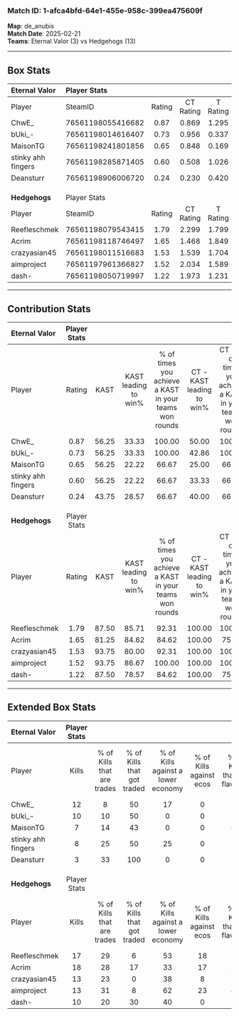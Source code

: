 ### Match ID: 1-afca4bfd-64e1-455e-958c-399ea475609f  
**Map**: de_anubis  
**Match Date**: 2025-02-21  
**Teams**: Eternal Valor (3) vs Hedgehogs (13)  

---  

## Box Stats  

| **Eternal Valor**  | Player Stats      |        |           |          |       |       |       |         |        |      |     |
| :- | :- | :-: | :-: | :-: | :-: | :-: | :-: | :-: | :-: | :-: | :-: |
| Player             | SteamID           | Rating | CT Rating | T Rating | KAST  |  ADR  | Kills | Assists | Deaths | K/D  | HS% |
| ChwE_              | 76561198055416682 |  0.87  |   0.869   |  1.295   | 56.25 | 81.6  |  12   |    4    |   16   | 0.75 | 25  |
| bUki_-             | 76561198014616407 |  0.73  |   0.956   |  0.337   | 56.25 | 62.9  |  10   |    3    |   15   | 0.67 | 40  |
| MaisonTG           | 76561198241801856 |  0.65  |   0.848   |  0.169   | 56.25 | 55.0  |   7   |    3    |   12   | 0.58 | 57  |
| stinky ahh fingers | 76561198285871405 |  0.60  |   0.508   |  1.026   | 56.25 | 57.3  |   8   |    2    |   15   | 0.53 | 62  |
| Deansturr          | 76561198906006720 |  0.24  |   0.230   |  0.420   | 43.75 | 36.1  |   3   |    3    |   13   | 0.23 | 100 |
|                    |                   |        |           |          |       |       |       |         |        |      |     |
|                    |                   |        |           |          |       |       |       |         |        |      |     |
|                    |                   |        |           |          |       |       |       |         |        |      |     |
| **Hedgehogs**      | Player Stats      |        |           |          |       |       |       |         |        |      |     |
| Player             | SteamID           | Rating | CT Rating | T Rating | KAST  |  ADR  | Kills | Assists | Deaths | K/D  | HS% |
| Reefleschmek       | 76561198079543415 |  1.79  |   2.299   |  1.799   | 87.50 | 106.6 |  17   |    5    |   6    | 2.83 | 29  |
| Acrim              | 76561198118746497 |  1.65  |   1.468   |  1.849   | 81.25 | 89.9  |  18   |    1    |   8    | 2.25 | 55  |
| crazyasian45       | 76561198011516683 |  1.53  |   1.539   |  1.704   | 93.75 | 95.1  |  13   |    7    |   8    | 1.63 | 53  |
| aimproject         | 76561197961366827 |  1.52  |   2.034   |  1.589   | 93.75 | 95.5  |  13   |    6    |   8    | 1.63 | 30  |
| dash-              | 76561198050719997 |  1.22  |   1.973   |  1.231   | 87.50 | 81.0  |  10   |    8    |   10   | 1.00 | 60  |
---  

## Contribution Stats  

| **Eternal Valor**  | Player Stats |       |                      |                                                        |                           |                                                             |                          |                                                            |
| :- | :-: | :-: | :-: | :-: | :-: | :-: | :-: | :-: |
| Player             |    Rating    | KAST  | KAST leading to win% | % of times you achieve a KAST in your teams won rounds | CT - KAST leading to win% | CT - % of times you achieve a KAST in your teams won rounds | T - KAST leading to win% | T - % of times you achieve a KAST in your teams won rounds |
| ChwE_              |     0.87     | 56.25 |        33.33         |                         100.00                         |           50.00           |                           100.00                            |           0.00           |                            0.00                            |
| bUki_-             |     0.73     | 56.25 |        33.33         |                         100.00                         |           42.86           |                           100.00                            |           0.00           |                            0.00                            |
| MaisonTG           |     0.65     | 56.25 |        22.22         |                         66.67                          |           25.00           |                            66.67                            |           0.00           |                            0.00                            |
| stinky ahh fingers |     0.60     | 56.25 |        22.22         |                         66.67                          |           33.33           |                            66.67                            |           0.00           |                            0.00                            |
| Deansturr          |     0.24     | 43.75 |        28.57         |                         66.67                          |           40.00           |                            66.67                            |           0.00           |                            0.00                            |
|                    |              |       |                      |                                                        |                           |                                                             |                          |                                                            |
|                    |              |       |                      |                                                        |                           |                                                             |                          |                                                            |
|                    |              |       |                      |                                                        |                           |                                                             |                          |                                                            |
| **Hedgehogs**      | Player Stats |       |                      |                                                        |                           |                                                             |                          |                                                            |
| Player             |    Rating    | KAST  | KAST leading to win% | % of times you achieve a KAST in your teams won rounds | CT - KAST leading to win% | CT - % of times you achieve a KAST in your teams won rounds | T - KAST leading to win% | T - % of times you achieve a KAST in your teams won rounds |
| Reefleschmek       |     1.79     | 87.50 |        85.71         |                         92.31                          |          100.00           |                           100.00                            |          80.00           |                           88.89                            |
| Acrim              |     1.65     | 81.25 |        84.62         |                         84.62                          |          100.00           |                            75.00                            |          80.00           |                           88.89                            |
| crazyasian45       |     1.53     | 93.75 |        80.00         |                         92.31                          |          100.00           |                           100.00                            |          72.73           |                           88.89                            |
| aimproject         |     1.52     | 93.75 |        86.67         |                         100.00                         |          100.00           |                           100.00                            |          81.82           |                           100.00                           |
| dash-              |     1.22     | 87.50 |        78.57         |                         84.62                          |          100.00           |                            75.00                            |          72.73           |                           88.89                            |
---  

## Extended Box Stats  

| **Eternal Valor**  | Player Stats |                            |                            |                                    |                         |                              |                                 |        |                             |                                     |                          |                               |                            |
| :- | :-: | :-: | :-: | :-: | :-: | :-: | :-: | :-: | :-: | :-: | :-: | :-: | :-: |
| Player             |    Kills     | % of Kills that are trades | % of Kills that got traded | % of Kills against a lower economy | % of Kills against ecos | % of Kills that are flawless | % of Kills that are close duels | Deaths | % of Deaths that get traded | % of Deaths against a lower economy | % of Deaths against ecos | % of Deaths that are flawless | % of Deaths that are close |
| ChwE_              |      12      |             8              |             50             |                 17                 |            0            |              58              |                8                |   16   |             19              |                  6                  |            0             |              69               |             6              |
| bUki_-             |      10      |             10             |             50             |                 0                  |            0            |              30              |               10                |   15   |             13              |                  7                  |            0             |              80               |             0              |
| MaisonTG           |      7       |             14             |             43             |                 0                  |            0            |              43              |                0                |   12   |              8              |                  8                  |            0             |              42               |             8              |
| stinky ahh fingers |      8       |             25             |             50             |                 25                 |            0            |              50              |               13                |   15   |              7              |                  7                  |            0             |              73               |             13             |
| Deansturr          |      3       |             33             |            100             |                 0                  |            0            |              0               |                0                |   13   |              8              |                  8                  |            0             |              69               |             8              |
|                    |              |                            |                            |                                    |                         |                              |                                 |        |                             |                                     |                          |                               |                            |
|                    |              |                            |                            |                                    |                         |                              |                                 |        |                             |                                     |                          |                               |                            |
|                    |              |                            |                            |                                    |                         |                              |                                 |        |                             |                                     |                          |                               |                            |
| **Hedgehogs**      | Player Stats |                            |                            |                                    |                         |                              |                                 |        |                             |                                     |                          |                               |                            |
| Player             |    Kills     | % of Kills that are trades | % of Kills that got traded | % of Kills against a lower economy | % of Kills against ecos | % of Kills that are flawless | % of Kills that are close duels | Deaths | % of Deaths that get traded | % of Deaths against a lower economy | % of Deaths against ecos | % of Deaths that are flawless | % of Deaths that are close |
| Reefleschmek       |      17      |             29             |             6              |                 53                 |           18            |              71              |               12                |   6    |             50              |                 50                  |            17            |              50               |             17             |
| Acrim              |      18      |             28             |             17             |                 33                 |           17            |              83              |               11                |   8    |             38              |                 13                  |            0             |              75               |             13             |
| crazyasian45       |      13      |             23             |             0              |                 38                 |            8            |              77              |                0                |   8    |             50              |                 38                  |            13            |              50               |             0              |
| aimproject         |      13      |             31             |             8              |                 62                 |           23            |              46              |                0                |   8    |             63              |                 25                  |            0             |              38               |             0              |
| dash-              |      10      |             20             |             30             |                 40                 |            0            |              50              |               10                |   10   |             60              |                 20                  |            10            |              10               |             10             |
